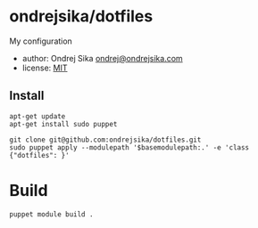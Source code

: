 # ondrejsika/dotfiles

My configuration

- author: Ondrej Sika <ondrej@ondrejsika.com>
- license: [MIT](https://ondrejsika.com/license/mit.txt)

## Install

```
apt-get update
apt-get install sudo puppet

git clone git@github.com:ondrejsika/dotfiles.git
sudo puppet apply --modulepath '$basemodulepath:.' -e 'class {"dotfiles": }'
```

# Build

```
puppet module build .
```

